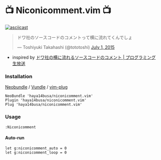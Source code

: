 :tv: Niconicomment.vim :tv:
===========================

[![asciicast](https://asciinema.org/a/2jvsfknq8xhco9i3eta7rtgol.png)](https://asciinema.org/a/2jvsfknq8xhco9i3eta7rtgol)

<blockquote class="twitter-tweet" lang="en"><p lang="ja" dir="ltr">ドワ社のソースコードのコメントって横に流れてくんでしょ</p>&mdash; Toshiyuki Takahashi (@tototoshi) <a href="https://twitter.com/tototoshi/status/616137924602519553">July 1, 2015</a></blockquote>
<script async src="//platform.twitter.com/widgets.js" charset="utf-8"></script>

- inspired by [ドワ社の横に流れるソースコードのコメント | プログラミング生放送](http://pronama.azurewebsites.net/2015/07/02/dwa-code-comment/)

### Installation

[Neobundle](https://github.com/Shougo/neobundle.vim) / [Vundle](https://github.com/gmarik/Vundle.vim) / [vim-plug](https://github.com/junegunn/vim-plug)

```vim
NeoBundle 'haya14busa/niconicomment.vim'
Plugin 'haya14busa/niconicomment.vim'
Plug 'haya14busa/niconicomment.vim'
```

### Usage

```
:Niconicomment
```

#### Auto-run

```vim
let g:niconicomment_auto = 0
let g:niconicomment_loop = 0
```
